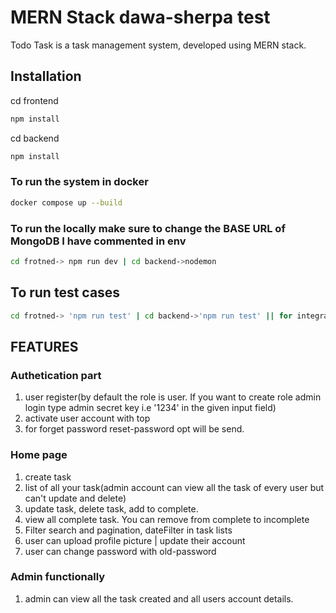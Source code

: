 # MERN Stack dawa-sherpa test

Todo Task is a task management system, developed using MERN stack.

## Installation
cd frontend

```bash
npm install
```
cd backend

```bash
npm install
```
### To run the system in docker
```bash
docker compose up --build
```

### To run the locally make sure to change the BASE URL of MongoDB I have commented in env
```bash
cd frotned-> npm run dev | cd backend->nodemon

```
## To run test cases
```bash
cd frotned-> 'npm run test' | cd backend->'npm run test' || for integration test run 'npm run cypress'
```
## FEATURES

###  Authetication part
 1. user register(by default the role is user. If you want to create role admin login type admin secret key i.e '1234' in the given input field)
2. activate user account with top
3. for forget password reset-password opt will be send.

### Home page
1. create task
2. list of all your task(admin account can view all the task of every user but  can't update and delete)
3. update task, delete task, add to complete.
4. view all complete task. You can remove from complete to incomplete
5. Filter search and pagination, dateFilter in task lists
6. user can upload profile  picture | update their account
7. user can change password with old-password

### Admin functionally
1. admin can view all the task created and all users account details.